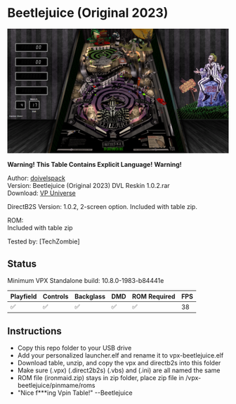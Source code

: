 # Beetlejuice (Original 2023)

![Table Preview](../../images/vpx-beetlejuice.png)

**Warning!**   **This Table Contains Explicit Language!**   **Warning!**

Author: [doivelspack](https://vpuniverse.com/profile/9648-doivelspack/)  
Version: Beetlejuice (Original 2023) DVL Reskin 1.0.2.rar  
Download: [VP Universe](https://vpuniverse.com/files/file/16562-beetlejuice-original-2023-dvl-reskin/)

DirectB2S
Version: 1.0.2, 2-screen option. 
Included with table zip. 

ROM:  
Included with table zip

Tested by:
[TechZombie]

## Status 

Minimum VPX Standalone build: 10.8.0-1983-b84441e

| Playfield | Controls | Backglass | DMD | ROM Required | FPS | 
|-----------|----------|-----------|-----|--------------|-----|
| :white_check_mark: | :white_check_mark: | :white_check_mark: | :white_check_mark: | :white_check_mark: | 38 |

## Instructions

- Copy this repo folder to your USB drive
- Add your personalized launcher.elf and rename it to vpx-beetlejuice.elf
- Download table, unzip, and copy the vpx and directb2s into this folder
- Make sure (.vpx) (.direct2b2s) (.vbs) and (.ini) are all named the same
- ROM file (ironmaid.zip) stays in zip folder, place zip file in /vpx-beetlejuice/pinmame/roms
- "Nice f***ing Vpin Table!" --Beetlejuice

